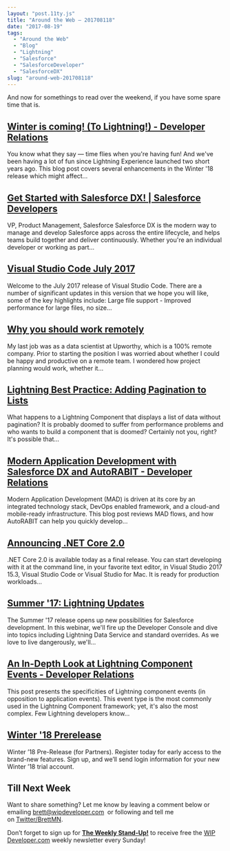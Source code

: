 ```yaml
---
layout: "post.11ty.js"
title: "Around the Web – 201708118"
date: "2017-08-19"
tags: 
  - "Around the Web"
  - "Blog"
  - "Lightning"
  - "Salesforce"
  - "SalesforceDeveloper"
  - "SalesforceDX"
slug: "around-web-201708118"
---
```


And now for somethings to read over the weekend, if you have some spare time that is.

## [Winter is coming! (To Lightning!) - Developer Relations](https://developer.salesforce.com/blogs/developer-relations/2017/08/winter-coming-lightning.html)

You know what they say — time flies when you're having fun! And we've been having a lot of fun since Lightning Experience launched two short years ago. This blog post covers several enhancements in the Winter '18 release which might affect…

## [Get Started with Salesforce DX! | Salesforce Developers](https://developer.salesforce.com/events/webinars/get-started-salesforce-dx)

VP, Product Management, Salesforce Salesforce DX is the modern way to manage and develop Salesforce apps across the entire lifecycle, and helps teams build together and deliver continuously. Whether you're an individual developer or working as part…

## [Visual Studio Code July 2017](https://code.visualstudio.com/updates/v1_15)

Welcome to the July 2017 release of Visual Studio Code. There are a number of significant updates in this version that we hope you will like, some of the key highlights include: Large file support - Improved performance for large files, no size…

## [Why you should work remotely](https://dev.to/gshotwell/why-you-should-work-remotely)

My last job was as a data scientist at Upworthy, which is a 100% remote company. Prior to starting the position I was worried about whether I could be happy and productive on a remote team. I wondered how project planning would work, whether it…

## [Lightning Best Practice: Adding Pagination to Lists](https://saramorgan.net/2017/08/13/lightning-best-practice-adding-pagination-to-lists/)

What happens to a Lightning Component that displays a list of data without pagination? It is probably doomed to suffer from performance problems and who wants to build a component that is doomed? Certainly not you, right? It's possible that…

## [Modern Application Development with Salesforce DX and AutoRABIT - Developer Relations](https://developer.salesforce.com/blogs/developer-relations/2017/06/tdx_autorabit.html?utm_source=feedburner&utm_medium=feed&utm_campaign=Feed%3A%20SforceBlog%20%28Salesforce%20Developers%20Blog%29)

Modern Application Development (MAD) is driven at its core by an integrated technology stack, DevOps enabled framework, and a cloud-and mobile-ready infrastructure. This blog post reviews MAD flows, and how AutoRABIT can help you quickly develop…

## [Announcing .NET Core 2.0](https://blogs.msdn.microsoft.com/dotnet/2017/08/14/announcing-net-core-2-0/)

.NET Core 2.0 is available today as a final release. You can start developing with it at the command line, in your favorite text editor, in Visual Studio 2017 15.3, Visual Studio Code or Visual Studio for Mac. It is ready for production workloads…

## [Summer '17: Lightning Updates](https://developer.salesforce.com/events/webinars/summer-17-lightning-updates)

The Summer '17 release opens up new possibilities for Salesforce development. In this webinar, we'll fire up the Developer Console and dive into topics including Lightning Data Service and standard overrides. As we love to live dangerously, we'll…

## [An In-Depth Look at Lightning Component Events - Developer Relations](https://developer.salesforce.com/blogs/developer-relations/2017/08/depth-look-lightning-component-events.html)

This post presents the specificities of Lightning component events (in opposition to application events). This event type is the most commonly used in the Lightning Component framework; yet, it's also the most complex. Few Lightning developers know…

## [Winter '18 Prerelease](https://www.salesforce.com/form/signup/prerelease-winter18-partner.jsp)

Winter ’18 Pre-Release (for Partners). Register today for early access to the brand-new features. Sign up, and we’ll send login information for your new Winter ’18 trial account.

## Till Next Week

Want to share something? Let me know by leaving a comment below or emailing [brett@wipdeveloper.com](mailto:brett@wipdeveloper.com)  or following and tell me on [Twitter/BrettMN](https://twitter.com/BrettMN).

Don’t forget to sign up for [**The Weekly Stand-Up!**](https://wipdeveloper.wpcomstaging.com/newsletter/) to receive free the [WIP Developer.com](https://wipdeveloper.wpcomstaging.com/) weekly newsletter every Sunday!
